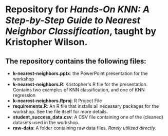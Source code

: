 # Repository for _Hands-On KNN: A Step-by-Step Guide to Nearest Neighbor Classification_, taught by **Kristopher Wilson**.

## The repository contains the following files:
 - **k-nearest-neighbors.pptx**: the PowerPoint presentation for the workshop
 - **k-nearest-neighbors.R**: Kristopher's R file for the presentation. Contains two examples of KNN classification, and one of KNN regression
 - **k-nearest-neighbors.Rproj**: R Project File
 - **requirements.R**: An R file that installs all necessary packages for the workshop. See the file itself for more details.
 - **student_success_data.csv**: A CSV file containing one of the (cleaned) datasets used in the workshop.
 - **raw-data**: A folder containing raw data files. _Rarely utilized directly._
